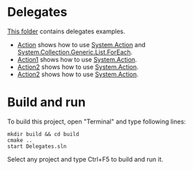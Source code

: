 # Delegates

[This folder](.) contains delegates examples.

* [Action](Action/README.md) shows how to use [System.Action](https://learn.microsoft.com/en-us/dotnet/api/system.action) and [System.Collection.Generic.List.ForEach](https://learn.microsoft.com/en-us/dotnet/api/system.collections.generic.list-1.foreach#system-collections-generic-list-foreach(system-action(()))).
* [Action1](Action1/README.md) shows how to use [System.Action](https://learn.microsoft.com/en-us/dotnet/api/system.action).
* [Action2](Action2/README.md) shows how to use [System.Action](https://learn.microsoft.com/en-us/dotnet/api/system.action).
* [Action2](Action3/README.md) shows how to use [System.Action](https://learn.microsoft.com/en-us/dotnet/api/system.action).

# Build and run

To build this project, open "Terminal" and type following lines:

```batch
mkdir build && cd build
cmake ..
start Delegates.sln
```

Select any project and type Ctrl+F5 to build and run it.

